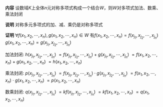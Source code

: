 **内容**
设数域$K$上全体$n$元对称多项式构成一个结合$W$，则$W$对多项式加法、数乘、乘法封闭

**说明**
对称多元多项式的加、减、乘仍是对称多项式

**证明**
$\forall f(x_1,x_2,\cdots,x_n),g(x_1,x_2,\cdots,x_n)\in W$
有$f(x_1,x_2,\cdots,x_n)=f(x_{j_1},x_{j_2},\cdots,x_{j_n})$
$g(x_1,x_2,\cdots,x_n)=g(x_{j_1},x_{j_2},\cdots,x_{j_n})$

加法封闭: 
$h(x_{j_1},x_{j_2},\cdots,x_{j_n})$
$=f(x_{j_1},x_{j_2},\cdots,x_{j_n})+g(x_{j_1},x_{j_2},\cdots,x_{j_n})$
$=f(x_1,x_2,\cdots,x_n)+g(x_1,x_2,\cdots,x_n)$
$=h(x_1,x_2,\cdots,x_n)$

乘法封闭:
$p(x_{j_1},x_{j_2},\cdots,x_{j_n})$
$=f(x_{j_1},x_{j_2},\cdots,x_{j_n})\cdot g(x_{j_1},x_{j_2},\cdots,x_{j_n})$
$=f(x_1,x_2,\cdots,x_n)\cdot g(x_1,x_2,\cdots,x_n)$
$=p(x_1,x_2,\cdots,x_n)$

数乘封闭:
$q(x_{j_1},x_{j_2},\cdots,x_{j_n})$
$=kf(x_{j_1},x_{j_2},\cdots,x_{j_n})$
$=kf(x_1,x_2,\cdots,x_n)$
$=q(x_1,x_2,\cdots,x_n)$